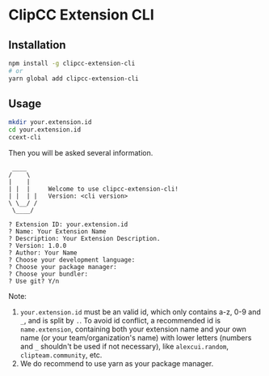 # ClipCC Extension CLI

## Installation

```bash
npm install -g clipcc-extension-cli
# or
yarn global add clipcc-extension-cli
```

## Usage

```bash
mkdir your.extension.id
cd your.extension.id
ccext-cli
```

Then you will be asked several information.

```plain
 ____
/    \
|    |
| |  |     Welcome to use clipcc-extension-cli!
| |  | |   Version: <cli version>
\ \__/ /
 \____/

? Extension ID: your.extension.id
? Name: Your Extension Name
? Description: Your Extension Description.
? Version: 1.0.0
? Author: Your Name
? Choose your development language:
? Choose your package manager:
? Choose your bundler:
? Use git? Y/n
```

Note:
1. `your.extension.id` must be an valid id, which only contains a-z, 0-9 and `_`, and is split by `.`. To avoid id conflict, a recommended id is `name.extension`, containing both your extension name and your own name (or your team/organization's name) with lower letters (numbers and `_` shouldn't be used if not necessary), like `alexcui.random`, `clipteam.community`, etc.
2. We do recommend to use yarn as your package manager.
